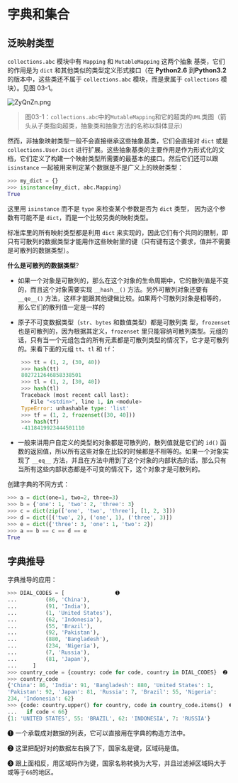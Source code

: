 # 字典和集合

## 泛映射类型

`collections.abc` 模块中有 `Mapping` 和 `MutableMapping` 这两个抽象 基类，它们的作用是为 `dict` 和其他类似的类型定义形式接口（在 **Python2.6** 到**Python3.2**的版本中，这些类还不属于 `collections.abc` 模块，而是隶属于 `collections` 模块）。见图 03-1。

![ZyQnZn.png](https://s2.ax1x.com/2019/07/09/ZyQnZn.png)

> 图03-1：`collections.abc`中的`MutableMapping`和它的超类的`UML`类图（箭头从子类指向超类，抽象类和抽象方法的名称以斜体显示）

然而，非抽象映射类型一般不会直接继承这些抽象基类，它们会直接对 `dict` 或是 `collections.User.Dict` 进行扩展。这些抽象基类的主要作用是作为形式化的文档，它们定义了构建一个映射类型所需要的最基本的接口。然后它们还可以跟 `isinstance` 一起被用来判定某个数据是不是广义上的映射类型：

```py
>>> my_dict = {} 
>>> isinstance(my_dict, abc.Mapping) 
True
```

这里用 `isinstance` 而不是 `type` 来检查某个参数是否为 `dict` 类型， 因为这个参数有可能不是 `dict`，而是一个比较另类的映射类型。

标准库里的所有映射类型都是利用 `dict` 来实现的，因此它们有个共同的限制，即只有可散列的数据类型才能用作这些映射里的键（只有键有这个要求，值并不需要是可散列的数据类型）。

**什么是可散列的数据类型**?

* 如果一个对象是可散列的，那么在这个对象的生命周期中，它的散列值是不变的，而且这个对象需要实现 `__hash__()` 方法。另外可散列对象还要有 `__qe__()` 方法，这样才能跟其他键做比较。如果两个可散列对象是相等的，那么它们的散列值一定是一样的

* 原子不可变数据类型（`str`、`bytes` 和数值类型）都是可散列类 型，`frozenset` 也是可散列的，因为根据其定义，`frozenset` 里只能容纳可散列类型。元组的话，只有当一个元组包含的所有元素都是可散列类型的情况下，它才是可散列的。来看下面的元组 `tt`、`tl` 和 `tf`：

  ```py
   >>> tt = (1, 2, (30, 40)) 
   >>> hash(tt) 
   8027212646858338501 
   >>> tl = (1, 2, [30, 40]) 
   >>> hash(tl) 
   Traceback (most recent call last):
      File "<stdin>", line 1, in <module> 
   TypeError: unhashable type: 'list' 
   >>> tf = (1, 2, frozenset([30, 40])) 
   >>> hash(tf) 
   -4118419923444501110
  ```

* 一般来讲用户自定义的类型的对象都是可散列的，散列值就是它们的 `id()` 函数的返回值，所以所有这些对象在比较的时候都是不相等的。如果一个对象实现了 `__eq__` 方法，并且在方法中用到了这个对象的内部状态的话，那么只有当所有这些内部状态都是不可变的情况下，这个对象才是可散列的。

创建字典的不同方式：

```py
>>> a = dict(one=1, two=2, three=3) 
>>> b = {'one': 1, 'two': 2, 'three': 3} 
>>> c = dict(zip(['one', 'two', 'three'], [1, 2, 3])) 
>>> d = dict([('two', 2), ('one', 1), ('three', 3)]) 
>>> e = dict({'three': 3, 'one': 1, 'two': 2}) 
>>> a == b == c == d == e 
True
```

## 字典推导

字典推导的应用：

```py
>>> DIAL_CODES = [                ➊ 
...         (86, 'China'), 
...         (91, 'India'), 
...         (1, 'United States'), 
...         (62, 'Indonesia'), 
...         (55, 'Brazil'), 
...         (92, 'Pakistan'), 
...         (880, 'Bangladesh'), 
...         (234, 'Nigeria'), 
...         (7, 'Russia'), 
...         (81, 'Japan'), 
...     ] 
>>> country_code = {country: code for code, country in DIAL_CODES}  ➋
>>> country_code 
{'China': 86, 'India': 91, 'Bangladesh': 880, 'United States': 1, 
'Pakistan': 92, 'Japan': 81, 'Russia': 7, 'Brazil': 55, 'Nigeria': 
234, 'Indonesia': 62} 
>>> {code: country.upper() for country, code in country_code.items()  ➌ 
...   if code < 66} 
{1: 'UNITED STATES', 55: 'BRAZIL', 62: 'INDONESIA', 7: 'RUSSIA'}
```

❶ 一个承载成对数据的列表，它可以直接用在字典的构造方法中。 

❷ 这里把配好对的数据左右换了下，国家名是键，区域码是值。 

❸ 跟上面相反，用区域码作为键，国家名称转换为大写，并且过滤掉区域码大于或等于`66`的地区。 



